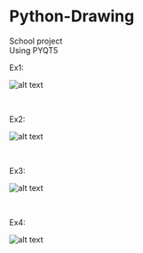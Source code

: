 # Python-Drawing

School project </br>
Using PYQT5 </br>

Ex1: 

![alt text](https://cdn.discordapp.com/attachments/746464734664065175/1089300086388969603/image.png)

</br>

Ex2: 

![alt text](https://cdn.discordapp.com/attachments/746464734664065175/1089300545359073400/image.png)

<br/>

Ex3: 


![alt text](https://cdn.discordapp.com/attachments/746464734664065175/1089300731783286784/image.png)

</br> 

Ex4: 

![alt text](https://cdn.discordapp.com/attachments/746464734664065175/1089301054740496514/image.png)

